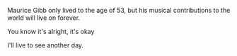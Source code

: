 Maurice Gibb only lived to the age of 53, but his musical contributions to the world will live on forever. 

You know it's alright, it's okay

I'll live to see another day.
